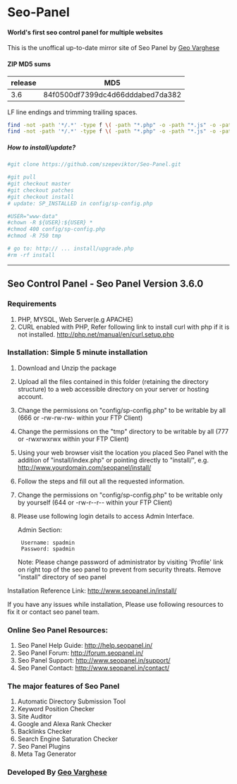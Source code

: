 Seo-Panel
=========

#### World's first seo control panel for multiple websites

This is the unoffical up-to-date mirror site of Seo Panel by [Geo Varghese](http://www.seopanel.in/)

#### ZIP MD5 sums

| release | MD5                              |
| ------- | -------------------------------- |
| 3.6     | 84f0500df7399dc4d66dddabed7da382 |


LF line endings and trimming trailing spaces.

```bash
find -not -path '*/.*' -type f \( -path "*.php" -o -path "*.js" -o -path "*.css" \) -exec dos2unix \{\} \;
find -not -path '*/.*' -type f \( -path "*.php" -o -path "*.js" -o -path "*.css" \) -exec sed -i 's/[ \t]*$//' \{\} \;
```

##### How to install/update?

```bash
#git clone https://github.com/szepeviktor/Seo-Panel.git

#git pull
#git checkout master
#git checkout patches
#git checkout install
# update: SP_INSTALLED in config/sp-config.php

#USER="www-data"
#chown -R ${USER}:${USER} *
#chmod 400 config/sp-config.php
#chmod -R 750 tmp

# go to: http:// ... install/upgrade.php
#rm -rf install
```

- - -

## Seo Control Panel - Seo Panel Version 3.6.0

### Requirements

1. PHP, MYSQL, Web Server(e.g APACHE)
2. CURL enabled with PHP, Refer following link to install curl with php if it is not installed.
   http://php.net/manual/en/curl.setup.php


### Installation: Simple 5 minute installation

1. Download and Unzip the package
2. Upload all the files contained in this folder (retaining the directory structure) to a web accessible directory on your server or hosting account.
3. Change the permissions on "config/sp-config.php" to be writable by all (666 or -rw-rw-rw- within your FTP Client)
4. Change the permissions on the "tmp" directory to be writable by all (777 or -rwxrwxrwx within your FTP Client)
5. Using your web browser visit the location you placed Seo Panel with the addition of "install/index.php" or pointing directly to "install/", e.g. http://www.yourdomain.com/seopanel/install/
6. Follow the steps and fill out all the requested information.
7. Change the permissions on "config/sp-config.php" to be writable only by yourself (644 or -rw-r--r-- within your FTP Client)
8. Please use following login details to access Admin Interface.

    Admin Section:

        Username: spadmin
        Password: spadmin

    Note:
        Please change password of administrator by visiting 'Profile' link on right top of the seo panel to prevent from security threats.
        Remove "install" directory of seo panel

Installation Reference Link: http://www.seopanel.in/install/

If you have any issues while installation, Please use following resources to fix it or contact seo panel team.


### Online Seo Panel Resources:

1. Seo Panel Help Guide: http://help.seopanel.in/
1. Seo Panel Forum: http://forum.seopanel.in/
1. Seo Panel Support: http://www.seopanel.in/support/
1. Seo Panel Contact: http://www.seopanel.in/contact/


### The major features of Seo Panel

1. Automatic Directory Submission Tool
1. Keyword Position Checker
1. Site Auditor
1. Google and Alexa Rank Checker
1. Backlinks Checker
1. Search Engine Saturation Checker
1. Seo Panel Plugins
1. Meta Tag Generator


### Developed By [Geo Varghese](http://www.seopanel.in/)
